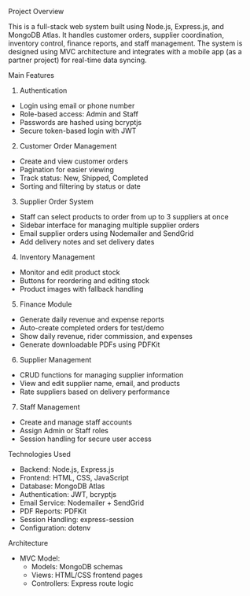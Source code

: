 Project Overview

This is a full-stack web system built using Node.js, Express.js, and MongoDB Atlas. It handles customer orders, supplier coordination, inventory control, finance reports, and staff management. The system is designed using MVC architecture and integrates with a mobile app (as a partner project) for real-time data syncing.

Main Features

1. Authentication
- Login using email or phone number
- Role-based access: Admin and Staff
- Passwords are hashed using bcryptjs
- Secure token-based login with JWT

2. Customer Order Management
- Create and view customer orders
- Pagination for easier viewing
- Track status: New, Shipped, Completed
- Sorting and filtering by status or date

3. Supplier Order System
- Staff can select products to order from up to 3 suppliers at once
- Sidebar interface for managing multiple supplier orders
- Email supplier orders using Nodemailer and SendGrid
- Add delivery notes and set delivery dates

4. Inventory Management
- Monitor and edit product stock
- Buttons for reordering and editing stock
- Product images with fallback handling

5. Finance Module
- Generate daily revenue and expense reports
- Auto-create completed orders for test/demo
- Show daily revenue, rider commission, and expenses
- Generate downloadable PDFs using PDFKit

6. Supplier Management
- CRUD functions for managing supplier information
- View and edit supplier name, email, and products
- Rate suppliers based on delivery performance

7. Staff Management
- Create and manage staff accounts
- Assign Admin or Staff roles
- Session handling for secure user access

Technologies Used

- Backend: Node.js, Express.js
- Frontend: HTML, CSS, JavaScript
- Database: MongoDB Atlas
- Authentication: JWT, bcryptjs
- Email Service: Nodemailer + SendGrid
- PDF Reports: PDFKit
- Session Handling: express-session
- Configuration: dotenv

Architecture

- MVC Model:
  - Models: MongoDB schemas
  - Views: HTML/CSS frontend pages
  - Controllers: Express route logic
